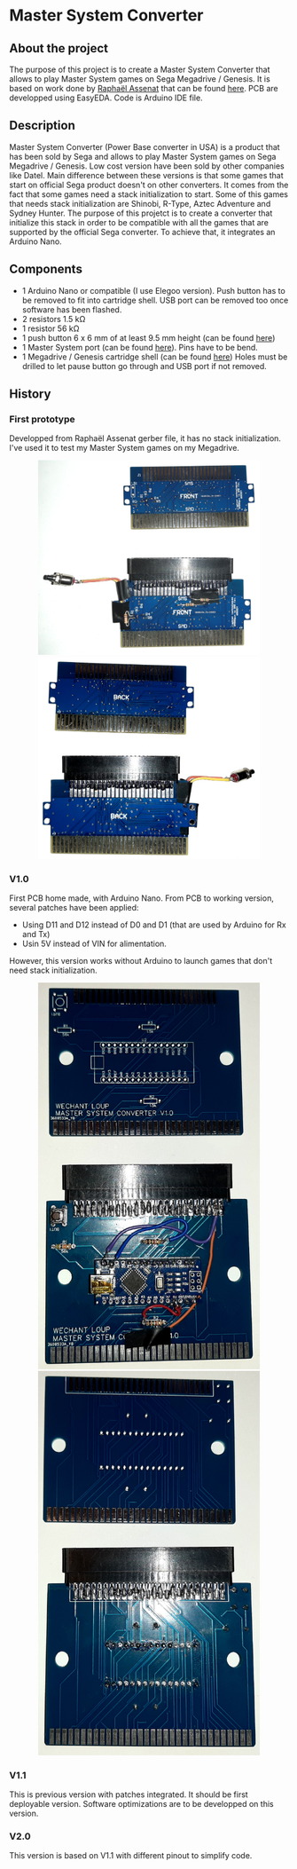 

# Master System Converter
## About the project
The purpose of this project is to create a Master System Converter that allows to play Master System games on Sega Megadrive / Genesis.
It is based on work done by [Raphaël Assenat](https://www.raphnet.net/) that can be found [here](https://www.raphnet.net/electronique/sms_to_smd/index.php).
PCB are developped using EasyEDA.
Code is Arduino IDE file.
## Description
Master System Converter (Power Base converter in USA) is a product that has been sold by Sega and allows to play Master System games on Sega Megadrive / Genesis. Low cost version have been sold by other companies like Datel. Main difference between these versions is that some games that start on official Sega product doesn't on other converters. It comes from the fact that some games need a stack initialization to start. Some of this games that needs stack initialization are Shinobi, R-Type, Aztec Adventure and Sydney Hunter.
The purpose of this projetct is to create a converter that initialize this stack in order to be compatible with all the games that are supported by the official Sega converter.
To achieve that, it integrates an Arduino Nano.

## Components

 - 1 Arduino Nano or compatible (I use Elegoo version). Push button has to be removed to fit into cartridge shell. USB port can be removed too once software has been flashed.
 - 2 resistors 1.5 kΩ
 - 1 resistor 56 kΩ
 - 1 push button 6 x 6 mm of at least 9.5 mm height (can be found [here](https://www.gotronic.fr/art-bp-subminiature-krs0643-4266.htm))
 - 1 Master System port (can be found [here](https://fr.aliexpress.com/item/32818469880.html?spm=a2g0o.order_list.0.0.7e7a5e5bNEJM4c&gatewayAdapt=glo2fra)). Pins have to be bend. 
 - 1 Megadrive / Genesis cartridge shell (can be found [here](https://fr.aliexpress.com/item/4000124389632.html?spm=a2g0o.order_list.0.0.7e7a5e5bNEJM4c&gatewayAdapt=glo2fra)) Holes must be drilled to let pause button go through and USB port if not removed.

## History
### First prototype
Developped from Raphaël Assenat gerber file, it has no stack initialization. I've used it to test my Master System games on my Megadrive.

<center>
<img src="https://github.com/Pilou44/master_system_converter/blob/main/docs/v0_front.jpg?raw=true" width="400"/> <img src="https://github.com/Pilou44/master_system_converter/blob/main/docs/v0_back.jpg?raw=true" width="400"/>
</center>

### V1.0
First PCB home made, with Arduino Nano. From PCB to working version, several patches have been applied: 
 - Using D11 and D12 instead of D0 and D1 (that are used by Arduino for Rx and Tx)
 - Usin 5V instead of VIN for alimentation.

However, this version works without Arduino to launch games that don't need stack initialization.

<center>
<img src="https://github.com/Pilou44/master_system_converter/blob/main/docs/v1.0-front.jpg?raw=true" width="400"/> <img src="https://github.com/Pilou44/master_system_converter/blob/main/docs/v1.0-back.jpg?raw=true" width="400"/>
</center>

### V1.1
This is previous version with patches integrated. It should be first deployable version. Software optimizations are to be developped on this version.
### V2.0
This version is based on V1.1 with different pinout to simplify code.
